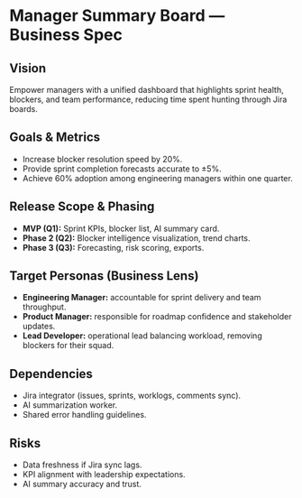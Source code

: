 # Manager Summary Board — Business Spec

## Vision
Empower managers with a unified dashboard that highlights sprint health, blockers, and team performance, reducing time spent hunting through Jira boards.

## Goals & Metrics
- Increase blocker resolution speed by 20%.
- Provide sprint completion forecasts accurate to ±5%.
- Achieve 60% adoption among engineering managers within one quarter.

## Release Scope & Phasing
- **MVP (Q1):** Sprint KPIs, blocker list, AI summary card.
- **Phase 2 (Q2):** Blocker intelligence visualization, trend charts.
- **Phase 3 (Q3):** Forecasting, risk scoring, exports.

## Target Personas (Business Lens)
- **Engineering Manager:** accountable for sprint delivery and team throughput.
- **Product Manager:** responsible for roadmap confidence and stakeholder updates.
- **Lead Developer:** operational lead balancing workload, removing blockers for their squad.

## Dependencies
- Jira integrator (issues, sprints, worklogs, comments sync).
- AI summarization worker.
- Shared error handling guidelines.

## Risks
- Data freshness if Jira sync lags.
- KPI alignment with leadership expectations.
- AI summary accuracy and trust.
